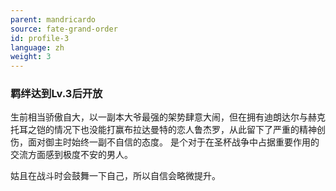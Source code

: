 ```yaml
---
parent: mandricardo
source: fate-grand-order
id: profile-3
language: zh
weight: 3
---
```


### 羁绊达到Lv.3后开放

生前相当骄傲自大，以一副本大爷最强的架势肆意大闹，但在拥有迪朗达尔与赫克托耳之铠的情况下也没能打赢布拉达曼特的恋人鲁杰罗，从此留下了严重的精神创伤，面对御主时始终一副不自信的态度。
是个对于在圣杯战争中占据重要作用的交流方面感到极度不安的男人。

姑且在战斗时会鼓舞一下自己，所以自信会略微提升。
